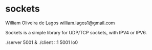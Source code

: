 sockets
=======

William Oliveira de Lagos <william.lagos1@gmail.com>

Sockets is a simple library for UDP/TCP sockets, with IPV4 or IPV6.

./server 5001 &
./client ::1 5001 lo0
